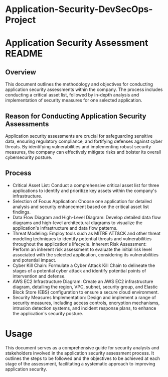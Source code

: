 # Application-Security-DevSecOps-Project


# Application Security Assessment README

## Overview
This document outlines the methodology and objectives for conducting application security assessments within the company. The process includes conducting a critical asset list, followed by in-depth analysis and implementation of security measures for one selected application.

## Reason for Conducting Application Security Assessments
Application security assessments are crucial for safeguarding sensitive data, ensuring regulatory compliance, and fortifying defenses against cyber threats. By identifying vulnerabilities and implementing robust security measures, the company can effectively mitigate risks and bolster its overall cybersecurity posture.

## Process

* Critical Asset List: Conduct a comprehensive critical asset list for three applications to identify and prioritize key assets within the company's infrastructure.
* Selection of Focus Application: Choose one application for detailed analysis and security enhancement based on the critical asset list findings.
* Data Flow Diagram and High-Level Diagram: Develop detailed data flow diagrams and high-level architectural diagrams to visualize the application's infrastructure and data flow patterns.
* Threat Modeling: Employ tools such as MITRE ATT&CK and other threat modeling techniques to identify potential threats and vulnerabilities throughout the application's lifecycle.
Inherent Risk Assessment: Perform an inherent risk assessment to evaluate the initial risk level associated with the selected application, considering its vulnerabilities and potential impact.
* Cyber Kill Chain: Formulate a Cyber Attack Kill Chain to delineate the stages of a potential cyber attack and identify potential points of intervention and defense.
* AWS EC2 Infrastructure Diagram: Create an AWS EC2 infrastructure diagram, detailing the region, VPC, subnet, security group, and Elastic Block Store (EBS) configuration to ensure a secure cloud environment.
* Security Measures Implementation: Design and implement a range of security measures, including access controls, encryption mechanisms, intrusion detection systems, and incident response plans, to enhance the application's security posture.

# Usage

This document serves as a comprehensive guide for security analysts and stakeholders involved in the application security assessment process. It outlines the steps to be followed and the objectives to be achieved at each stage of the assessment, facilitating a systematic approach to improving application security.

